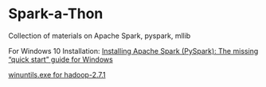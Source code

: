 # Spark-a-Thon
Collection of materials on Apache Spark, pyspark, mllib

For Windows 10 Installation:
[Installing Apache Spark (PySpark): The missing “quick start” guide for Windows](https://medium.com/@loldja/installing-apache-spark-pyspark-the-missing-quick-start-guide-for-windows-ad81702ba62d)

[winuntils.exe for hadoop-2.7.1](https://github.com/steveloughran/winutils/blob/master/hadoop-2.7.1/bin/winutils.exe)

